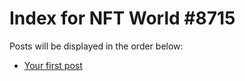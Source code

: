 # Index for NFT World #8715
Posts will be displayed in the order below:

- [Your first post](./001-first.md)

